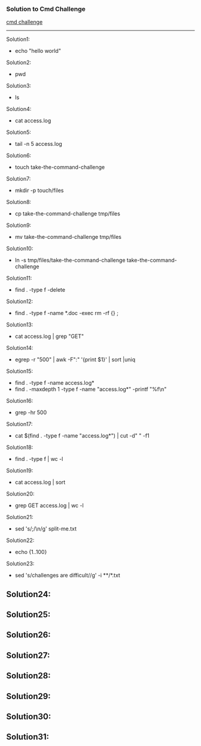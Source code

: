 ### Solution to Cmd Challenge

[cmd challenge](https://cmdchallenge.com) 

***

Solution1: 
- echo "hello world"

Solution2:
- pwd

Solution3: 
- ls

Solution4: 
- cat access.log 

Solution5: 
- tail -n 5 access.log 

Solution6:
- touch take-the-command-challenge

Solution7: 
- mkdir -p touch/files

Solution8:
- cp take-the-command-challenge tmp/files

Solution9:
- mv take-the-command-challenge tmp/files

Solution10:
- ln -s tmp/files/take-the-command-challenge take-the-command-challenge 

Solution11:
- find . -type f -delete

Solution12:
- find . -type f -name *.doc -exec rm -rf {} \;

Solution13:
- cat access.log | grep "GET"

Solution14: 
- egrep -r "500" | awk -F":" '{print $1}' | sort |uniq

Solution15:
- find . -type f -name access.log*
- find . -maxdepth 1 -type f -name "access.log*" -printf "%f\n" 

Solution16: 
- grep -hr 500 

Solution17:
- cat $(find . -type f -name "access.log*") | cut -d" " -f1

Solution18:
- find . -type f | wc -l 

Solution19:
- cat access.log | sort 

Solution20:
- grep GET access.log | wc -l 

Solution21:
- sed 's/\;/\n/g' split-me.txt

Solution22:
- echo {1..100}

Solution23:
- sed 's/challenges are difficult//g' -i **/*.txt   

Solution24:
-

Solution25:
- 

Solution26:
- 

Solution27:
- 

Solution28:
- 

Solution29:
- 

Solution30:
-

Solution31:
- 




